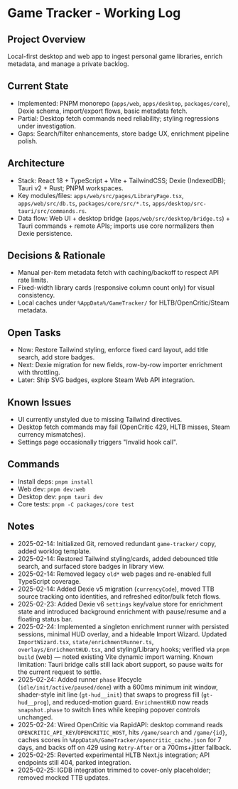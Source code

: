 # Game Tracker - Working Log

## Project Overview
Local-first desktop and web app to ingest personal game libraries, enrich metadata, and manage a private backlog.

## Current State
- Implemented: PNPM monorepo (`apps/web`, `apps/desktop`, `packages/core`), Dexie schema, import/export flows, basic metadata fetch.
- Partial: Desktop fetch commands need reliability; styling regressions under investigation.
- Gaps: Search/filter enhancements, store badge UX, enrichment pipeline polish.

## Architecture
- Stack: React 18 + TypeScript + Vite + TailwindCSS; Dexie (IndexedDB); Tauri v2 + Rust; PNPM workspaces.
- Key modules/files: `apps/web/src/pages/LibraryPage.tsx`, `apps/web/src/db.ts`, `packages/core/src/*.ts`, `apps/desktop/src-tauri/src/commands.rs`.
- Data flow: Web UI + desktop bridge (`apps/web/src/desktop/bridge.ts`) + Tauri commands + remote APIs; imports use core normalizers then Dexie persistence.

## Decisions & Rationale
- Manual per-item metadata fetch with caching/backoff to respect API rate limits.
- Fixed-width library cards (responsive column count only) for visual consistency.
- Local caches under `%AppData%/GameTracker/` for HLTB/OpenCritic/Steam metadata.

## Open Tasks
- Now: Restore Tailwind styling, enforce fixed card layout, add title search, add store badges.
- Next: Dexie migration for new fields, row-by-row importer enrichment with throttling.
- Later: Ship SVG badges, explore Steam Web API integration.

## Known Issues
- UI currently unstyled due to missing Tailwind directives.
- Desktop fetch commands may fail (OpenCritic 429, HLTB misses, Steam currency mismatches).
- Settings page occasionally triggers "Invalid hook call".

## Commands
- Install deps: `pnpm install`
- Web dev: `pnpm dev:web`
- Desktop dev: `pnpm tauri dev`
- Core tests: `pnpm -C packages/core test`

## Notes
- 2025-02-14: Initialized Git, removed redundant `game-tracker/` copy, added worklog template.
- 2025-02-14: Restored Tailwind styling/cards, added debounced title search, and surfaced store badges in library view.
- 2025-02-14: Removed legacy `old*` web pages and re-enabled full TypeScript coverage.
- 2025-02-14: Added Dexie v5 migration (`currencyCode`), moved TTB source tracking onto identities, and refreshed editor/bulk fetch flows.
- 2025-02-23: Added Dexie v6 `settings` key/value store for enrichment state and introduced background enrichment with pause/resume and a floating status bar.
- 2025-02-24: Implemented a singleton enrichment runner with persisted sessions, minimal HUD overlay, and a hideable Import Wizard. Updated `ImportWizard.tsx`, `state/enrichmentRunner.ts`, `overlays/EnrichmentHUD.tsx`, and styling/Library hooks; verified via `pnpm build` (web) — noted existing Vite dynamic import warning. Known limitation: Tauri bridge calls still lack abort support, so pause waits for the current request to settle.
- 2025-02-24: Added runner `phase` lifecycle (`idle/init/active/paused/done`) with a 600ms minimum init window, shader-style init line (`gt-hud__init`) that swaps to progress fill (`gt-hud__prog`), and reduced-motion guard. `EnrichmentHUD` now reads `snapshot.phase` to switch lines while keeping popover controls unchanged.
- 2025-02-24: Wired OpenCritic via RapidAPI: desktop command reads `OPENCRITIC_API_KEY`/`OPENCRITIC_HOST`, hits `/game/search` and `/game/{id}`, caches scores in `%AppData%/GameTracker/opencritic_cache.json` for 7 days, and backs off on 429 using `Retry-After` or a 700ms+jitter fallback.
- 2025-02-25: Reverted experimental HLTB Next.js integration; API endpoints still 404, parked integration.
- 2025-02-25: IGDB integration trimmed to cover-only placeholder; removed mocked TTB updates.
